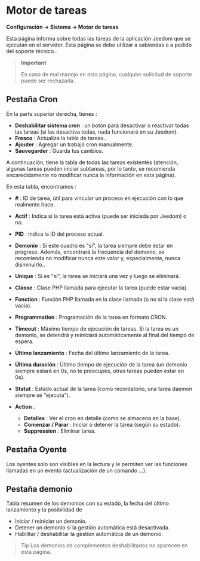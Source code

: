 # Motor de tareas
**Configuración → Sistema → Motor de tareas**

Esta página informa sobre todas las tareas de la aplicación Jeedom que se ejecutan en el servidor.
Esta página se debe utilizar a sabiendas o a pedido del soporte técnico..

> **Important**
>
> En caso de mal manejo en esta página, cualquier solicitud de soporte puede ser rechazada.

## Pestaña Cron

En la parte superior derecha, tienes :

- **Deshabilitar sistema cron** : un botón para desactivar o reactivar todas las tareas (si las desactiva todas, nada funcionará en su Jeedom).
- **Fresco** : Actualiza la tabla de tareas..
- **Ajouter** : Agregar un trabajo cron manualmente.
- **Sauvegarder** : Guarda tus cambios.

A continuación, tiene la tabla de todas las tareas existentes (atención, algunas tareas pueden iniciar subtareas, por lo tanto, se recomienda encarecidamente no modificar nunca la información en esta página).

En esta tabla, encontramos :

- **\#** : ID de tarea, útil para vincular un proceso en ejecución con lo que realmente hace.
- **Actif** : Indica si la tarea está activa (puede ser iniciada por Jeedom) o no.
- **PID** : Indica la ID del proceso actual.
- **Demonio** : Si este cuadro es &quot;sí&quot;, la tarea siempre debe estar en progreso. Además, encontrará la frecuencia del demonio, se recomienda no modificar nunca este valor y, especialmente, nunca disminuirlo..
- **Unique** : Si es &quot;sí&quot;, la tarea se iniciará una vez y luego se eliminará.
- **Classe** : Clase PHP llamada para ejecutar la tarea (puede estar vacía).
- **Fonction** : Función PHP llamada en la clase llamada (o no si la clase está vacía).
- **Programmation** : Programación de la tarea en formato CRON.
- **Timeout** : Máximo tiempo de ejecución de tareas. Si la tarea es un demonio, se detendrá y reiniciará automáticamente al final del tiempo de espera.
- **Último lanzamiento** : Fecha del último lanzamiento de la tarea.
- **Última duración** : Último tiempo de ejecución de la tarea (un demonio siempre estará en 0s, no te preocupes, otras tareas pueden estar en 0s).
- **Statut** : Estado actual de la tarea (como recordatorio, una tarea daemon siempre se &quot;ejecuta&quot;).

- **Action** :
    - **Detalles** : Ver el cron en detalle (como se almacena en la base).
    - **Comenzar / Parar** : Iniciar o detener la tarea (según su estado).
    - **Suppression** : Eliminar tarea.


## Pestaña Oyente

Los oyentes solo son visibles en la lectura y le permiten ver las funciones llamadas en un evento (actualización de un comando ...).

## Pestaña demonio

Tabla resumen de los demonios con su estado, la fecha del último lanzamiento y la posibilidad de
- Iniciar / reiniciar un demonio.
- Detener un demonio si la gestión automática está desactivada.
- Habilitar / deshabilitar la gestión automática de un demonio.

> Tip
> Los demonios de complementos deshabilitados no aparecen en esta página.